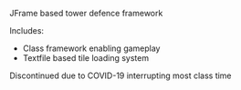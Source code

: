 JFrame based tower defence framework  
  
Includes:  
 - Class framework enabling gameplay  
 - Textfile based tile loading system  
  
Discontinued due to COVID-19 interrupting most class time